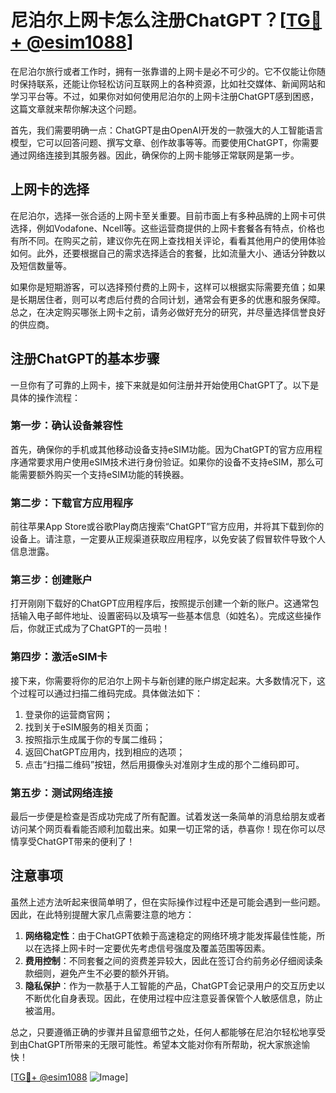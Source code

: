 # 尼泊尔上网卡怎么注册ChatGPT？[[TG💪+ @esim1088](https://t.me/s/esim1088)]

在尼泊尔旅行或者工作时，拥有一张靠谱的上网卡是必不可少的。它不仅能让你随时保持联系，还能让你轻松访问互联网上的各种资源，比如社交媒体、新闻网站和学习平台等。不过，如果你对如何使用尼泊尔的上网卡注册ChatGPT感到困惑，这篇文章就来帮你解决这个问题。

首先，我们需要明确一点：ChatGPT是由OpenAI开发的一款强大的人工智能语言模型，它可以回答问题、撰写文章、创作故事等等。而要使用ChatGPT，你需要通过网络连接到其服务器。因此，确保你的上网卡能够正常联网是第一步。

## 上网卡的选择

在尼泊尔，选择一张合适的上网卡至关重要。目前市面上有多种品牌的上网卡可供选择，例如Vodafone、Ncell等。这些运营商提供的上网卡套餐各有特点，价格也有所不同。在购买之前，建议你先在网上查找相关评论，看看其他用户的使用体验如何。此外，还要根据自己的需求选择适合的套餐，比如流量大小、通话分钟数以及短信数量等。

如果你是短期游客，可以选择预付费的上网卡，这样可以根据实际需要充值；如果是长期居住者，则可以考虑后付费的合同计划，通常会有更多的优惠和服务保障。总之，在决定购买哪张上网卡之前，请务必做好充分的研究，并尽量选择信誉良好的供应商。

## 注册ChatGPT的基本步骤

一旦你有了可靠的上网卡，接下来就是如何注册并开始使用ChatGPT了。以下是具体的操作流程：

### 第一步：确认设备兼容性

首先，确保你的手机或其他移动设备支持eSIM功能。因为ChatGPT的官方应用程序通常要求用户使用eSIM技术进行身份验证。如果你的设备不支持eSIM，那么可能需要额外购买一个支持eSIM功能的转换器。

### 第二步：下载官方应用程序

前往苹果App Store或谷歌Play商店搜索“ChatGPT”官方应用，并将其下载到你的设备上。请注意，一定要从正规渠道获取应用程序，以免安装了假冒软件导致个人信息泄露。

### 第三步：创建账户

打开刚刚下载好的ChatGPT应用程序后，按照提示创建一个新的账户。这通常包括输入电子邮件地址、设置密码以及填写一些基本信息（如姓名）。完成这些操作后，你就正式成为了ChatGPT的一员啦！

### 第四步：激活eSIM卡

接下来，你需要将你的尼泊尔上网卡与新创建的账户绑定起来。大多数情况下，这个过程可以通过扫描二维码完成。具体做法如下：
1. 登录你的运营商官网；
2. 找到关于eSIM服务的相关页面；
3. 按照指示生成属于你的专属二维码；
4. 返回ChatGPT应用内，找到相应的选项；
5. 点击“扫描二维码”按钮，然后用摄像头对准刚才生成的那个二维码即可。

### 第五步：测试网络连接

最后一步便是检查是否成功完成了所有配置。试着发送一条简单的消息给朋友或者访问某个网页看看能否顺利加载出来。如果一切正常的话，恭喜你！现在你可以尽情享受ChatGPT带来的便利了！

## 注意事项

虽然上述方法听起来很简单明了，但在实际操作过程中还是可能会遇到一些问题。因此，在此特别提醒大家几点需要注意的地方：

1. **网络稳定性**：由于ChatGPT依赖于高速稳定的网络环境才能发挥最佳性能，所以在选择上网卡时一定要优先考虑信号强度及覆盖范围等因素。
2. **费用控制**：不同套餐之间的资费差异较大，因此在签订合约前务必仔细阅读条款细则，避免产生不必要的额外开销。
3. **隐私保护**：作为一款基于人工智能的产品，ChatGPT会记录用户的交互历史以不断优化自身表现。因此，在使用过程中应注意妥善保管个人敏感信息，防止被滥用。

总之，只要遵循正确的步骤并且留意细节之处，任何人都能够在尼泊尔轻松地享受到由ChatGPT所带来的无限可能性。希望本文能对你有所帮助，祝大家旅途愉快！

[[TG💪+ @esim1088](https://t.me/s/esim1088) ![Image](https://i.postimg.cc/4NQfJmqS/Snipaste-2025-05-13-00-14-12.png)]